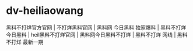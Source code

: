 # dv-heiliaowang
黑料不打烊官方官网 | 不打烊黑料官网 | 黑料网 今日黑料 独家爆料 | 黑料不打烊 今日黑料 | heil黑料不打烊官网 | 黑料网今日黑料不打烊 | 黑料不打烊 网线 | 黑料不打烊 最新一期
